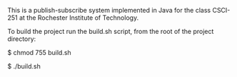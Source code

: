 This is a publish-subscribe system implemented in Java for the class CSCI-251 at the Rochester Institute of Technology.

To build the project run the build.sh script,
from the root of the project directory:

$ chmod 755 build.sh

$ ./build.sh
